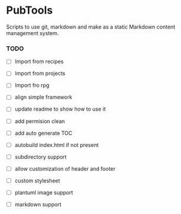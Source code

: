 PubTools
========

Scripts to use git, markdown and make as a static Markdown content management system.

### TODO
- [ ] Import from recipes
- [ ] Import from projects
- [ ] Import fro rpg
- [ ] align simple framework
- [ ] update readme to show how to use it
- [ ] add permision clean
- [ ] add auto generate TOC
- [ ] autobuild index.html if not present
- [ ] subdirectory support
- [ ] allow customization of header and footer
- [ ] custom stylesheet
- [ ] plantuml image support
- [ ] markdown support

